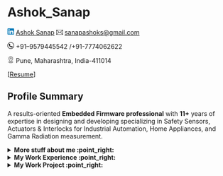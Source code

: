 # Ashok_Sanap
![Alt text](icon/linked-in.png) [Ashok Sanap](https://www.linkedin.com/in/ashok-s-sanap/) ![](icon/email-icon.png) sanapashoks@gmail.com 

![](icon/contact.png)  +91–9579445542 /+91-7774062622

![](icon/address.png) Pune, Maharashtra, India-411014

[<a href="https://github.com/Ashok-Sanap/Ashok_Sanap/blob/main/Resume/Ashok_Sanap_EmbeddedLeadEngineer_11%2BYears.pdf" download>Resume</a>]
## 
## Profile Summary
A results-oriented **Embedded Firmware professional** with **11+** years of expertise in designing and developing specializing in Safety Sensors, Actuators & Interlocks for Industrial Automation, Home Appliances, and Gamma Radiation measurement.

<details>
<summary>
  <b>More stuff about me :point_right:</b>
</summary>

## Quick overview

<details>
<summary>
  <b>What I did :point_right:</b>
  
  ### 
</summary>
  
- Acquired valuable international exposure through multiple engagements in **Germany**.
- Demonstrates a strong commitment to meeting stringent **IEC 61508:2012** standards, emphasizing reliability and fault tolerance.
- Implemented **fault detection** and **diagnostic features** to attain and sustain Safety Integrity Levels **(SIL)**.
- Contributed to projects through various phases of the Software Development Life Cycle **(SDLC)**, from Requirement and Project Kickoff to Bench testing and Product sustain in the field.
- Proficient in **Agile-Scrum methodology** for effective software development.
- Spearheaded the development of a robust bootloader for **STM32G071RB**(Cortex-M0+) and **R7FA2E1A9**(Cortex-M23) microcontrollers, showcasing expertise in low-level programming and system initialization.
- In-depth knowledge of industry standards, including **MISRA C (2012-3rd Edition)**, and the ability to ensure compliance with coding guidelines during the Unit Testing Phase.
- Proficient in **Board Bring up**, with the capability to navigate and **Interpret complex schematics** effectively.
- Skilled in diagnosing hardware issues and identifying bugs, ensuring a streamlined and efficient troubleshooting process.
- Additionally, well-versed in utilizing a versioning tools like **GitHub**, **SVN** to facilitate collaborative development and maintain code integrity.
  
</details>

## Technical Expertise:
- Microcontroller Expertise: Experienced in driver development for various microcontrollers, including STM32G071RB (Cortex M0+), Renesas R7FA2E1A9 (Cortex-M23), Rx210 Family, and Freescale MKE04Z128 (Cortex M0+).
- Bootloader Development: Proficient in the development and integration of bootloaders for 32-bit microcontrollers.
- Prototyping project with Raspberry Pi Zero, ESP32 Development Board as Smart Bed to weight measurement of patient completed.

## Professional Recognitation:

1. **Schmersal Global Competence Center (SGCC), Pune:**
- Best Performer Award(2023) at SGCC for completion of Bootloader Project within Planned Timeline.
- Special Acheivement Award (2024) at SGCC for efficeint executation project with handling multiple responsibilities.
2. **Whirlpool of India Ltd, Pune:**
- Constellation Award for quick project execution within planned Project Timelines.
- Star Employee Award for developing quality software from scratch.
## My skills 📜

### Web technologies

- JavaScript
  ([LinkedIn Assesments Certified](https://www.linkedin.com/in/filiptronicek/))
- TypeScript
- Next.js
- Prisma
- HTML, CSS
  ([Microsoft Certified](https://www.youracclaim.com/badges/6d5a4a58-c895-4d7e-a725-db1441e9d979/public_url))
- SCSS
- Node.js ([LinkedIn Assesments Certified](https://www.linkedin.com/in/filiptronicek/))
- Deno
- WordPress
  ([LinkedIn Assesments Certified](https://www.linkedin.com/in/filiptronicek/))
- PHP
- MySQL
- Microsoft Azure ([AZ 900 Certification](https://www.credly.com/badges/1da5ef87-dc8f-4aeb-8870-c19d0e020895/public_url))

### Application Development

- Python ([Microsoft Certified](https://www.youracclaim.com/badges/46b260a8-ef2c-41a3-9f61-aa0920eab84a/public_url))
- C++ (sort of)

### Productivity utilities

- Microsoft Office - I am a Certified
  [Excel](https://www.youracclaim.com/badges/36154164-82b5-4fbf-b65c-c152af720245/public_url)
  and
  [Word](https://www.youracclaim.com/badges/6f4eee1d-3379-4a8b-b846-35762708d4b8/public_url)
  Expert

### Languages 🌐

| Language      | Proficiency                                                               |
| ------------- | ------------------------------------------------------------------------- |
| English (duh) | C2 ([EFSET certified](https://www.efset.org/cert/5P5Pp1))                 |
| German        | B1 ([DSD Certificate](https://www.goethe.de/en/spr/kup/prf/prf/gb1.html)) |
| Czech         | Native language                                                           |

## What I'm currently learning 📚

- Diving into VS Code's code base
- Typescript's magic
- Rust's blazing-fastness

## My own dictionary 📕:

| Word / abreviation | Meaning                                                | Note                                             |
| ------------------ | ------------------------------------------------------ | ------------------------------------------------ |
| FFO                | Fífa Friendly Office (a place where I can work safely) | Idea by [@aellopos](https://github.com/aellopos) |

## Soft Skills:
- Effective and strong communicator with stakeholders.
- System Requirement, Software Requirement creation, Strong Problem Solving.
- Technical Leader, Collaborative team player, Out of the Box thinker.
- A commitment to staying updated with the latest technologies and methodologies in the embedded systems field.
- Task identification and delegation to Team members, Prioritizing Task and Issues.
- Effective multiple Task Handling capabilities.
- Individual Contributor.
</details>


<!-- start work experience section -->
<details>
<summary><b> My Work Experience :point_right: </b></summary>
<table>
  <thead>
    <tr>
      <th>Company</th>
      <th>Position</th>
      <th>Roles & responsibilities</th>
      <th>Duration</th>
    </tr>
  </thead>
  <tbody>
    <tr>
      <td><b><a href="https://www.schmersal.in/company/schmersal-global-competence-center">Schmersal Global Competence Center</a> </b></td>
      <td>Embedded Tech Lead</td>
      <td>Embedded C/C++,Dual Bootoader, Firmware, Safety Platform Development, Safety Devices, SWAT Member, Communication Protocol, SysRS, SWRS, SWAS, Development, Delegation, Communication with German Client, Agile SCRUM follows  </td>
      <td>DEC 2020 - Present</td>
    </tr>
     <tr>
      <td><b><a href="https://agiliad.com/">Agiliad Technologies </a> </b></td>
      <td>Technical Lead</td>
      <td>EmbeddedC/C++,Linux App Development, System Requirement Undertstanding, Software Requirement Creation, Firmware Development</td>
      <td>NOV 2019 - DEC 2020</td>
    </tr>
    <tr>
      <td><b><a href="https://www.whirlpoolcorp.com/">Whirlpool India Ltd</a> </b></td>
      <td>Sr. Embedded Developer</td>
      <td>Embedded C Firmware Development, Bootloader Development & Customization, Global Exposure, Platform Development</td>
      <td>JAN 2016 - NOV 2019</td>
    </tr>
  	<tr>
      <td><b><a href="https://www.eeplindia.com/">Electronet Equipments Pvt Ltd</a> </b></td>
      <td>Embedded Developer</td>
      <td>Learning Embedded C, Driver development for external ADC, DAC, EEPROM, MODBUS-RTU Stack integration </td>
      <td>APRIL 2014 - JAN 2016</td>
    </tr>
    <tr>
      <td><b>Signal Corporation</b></td>
      <td>Jr Embedded Developer</td>
      <td>Custom Project Development, Client Visits for Device Comissioning</td>
      <td>OCT 2012 - APRIL 2014</td>
    </tr>
  </tbody>
</table>
</details>
<!-- end work experience section -->

<!-- start work project section -->
<details>
<summary><b> My Work Project :point_right:</b></summary>
<table>
  <thead>
    <tr>
      <th>Project Name</th>
      <th>Skills used</th>
      <th>Description</th>
    </tr>
  </thead>
  <tbody>
    <tr>
      <td><a href='https://todo-codewithkeshav.herokuapp.com'>Todo-App</a></td>
      <td>Python</td>
      <td>this is my first flask project</td>
    </tr>
    <tr>
      <td><a href='https://keshavsingh4522.github.io/Projects/Calculator/'>Calculator</a></td>
      <td>Html,Css</td>
      <td>It is a simple calculator which do +,-,\*,/  operation</td>
    </tr>
    <tr>
      <td><a href="https://keshavsingh4522.github.io/Projects/CodeEditor/">CodeEditor</a></td>
      <td>HTML,CSS,Javascript</td>
      <td>write html cod here and the result will display there</td>
    </tr>
    <tr>
      <td><a href='https://keshavsingh4522.github.io/Projects/Wordpad/'>Wordpad</a></td>
      <td>Html,CSS,Javascript</td>
      <td>its functionality look like as wordpad</td>
    </tr>
    <tr>
      <td><a href='https://keshavsingh4522.github.io/Projects/address%20maker/'>Address Maker</a></td>
      <td>Html,CSS,Javascript</td>
      <td> It generates an address in design format by filling in the details</td>
    </tr>
    <tr>
      <td><a href="https://keshavsingh4522.github.io/Projects/switcher-app/">Switcher app</a></td>
      <td>HTML,CSS,jQuery</td>
      <td>It changes  the text color by dragging and dropping color on text</td>
    </tr>
    <tr>
      <td><a href='https://keshavsingh4522.github.io/music-player/'>Music Player</a></td>
      <td>HTML,HTML5,CSS,CSS3,Javascript,jQuery</td>
      <td>add songs and play music, it also uses to store data in  INDEXEDB Database by which we can play songs, if we do not clear the catch then the song will remain stored in a database.</td>
    </tr>
  </tbody>
</table>
</details>
<!-- end work project section -->

